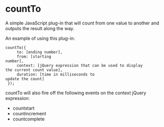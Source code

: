 countTo
=======

A simple JavaScript plug-in that will count from one value to another and outputs the result along the way.

An example of using this plug-in:

<code>countTo({<br>
&nbsp;&nbsp;&nbsp;&nbsp;to: [ending number],<br>
&nbsp;&nbsp;&nbsp;&nbsp;from: [starting number],<br>
&nbsp;&nbsp;&nbsp;&nbsp;context: [jQuery expression that can be used to display the current count value],<br>
&nbsp;&nbsp;&nbsp;&nbsp;duration: [time in milliseconds to update the count]<br>
});</code>
<br>

countTo will also fire off the following events on the context jQuery expression:
<ul>
<li>countstart</li>
<li>countincrement</li>
<li>countcomplete</li>
</ul>


